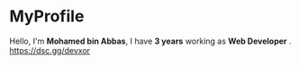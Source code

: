 # MyProfile
Hello, I'm **Mohamed bin Abbas**, I have **3 years** working as **Web Developer** .
https://dsc.gg/devxor
